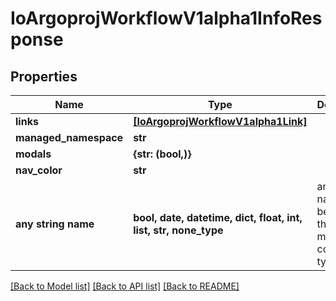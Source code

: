 # IoArgoprojWorkflowV1alpha1InfoResponse


## Properties
Name | Type | Description | Notes
------------ | ------------- | ------------- | -------------
**links** | [**[IoArgoprojWorkflowV1alpha1Link]**](IoArgoprojWorkflowV1alpha1Link.md) |  | [optional] 
**managed_namespace** | **str** |  | [optional] 
**modals** | **{str: (bool,)}** |  | [optional] 
**nav_color** | **str** |  | [optional] 
**any string name** | **bool, date, datetime, dict, float, int, list, str, none_type** | any string name can be used but the value must be the correct type | [optional]

[[Back to Model list]](../README.md#documentation-for-models) [[Back to API list]](../README.md#documentation-for-api-endpoints) [[Back to README]](../README.md)


